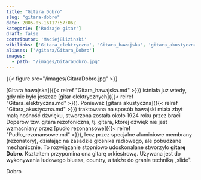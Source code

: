 ```yaml
---
title: "Gitara Dobro"
slug: "gitara-dobro"
date: 2005-05-16T17:57:06Z
kategorie: ['Rodzaje gitar']
draft: false
contributor: 'MaciejBlizinski'
wikilinks: ['Gitara_elektryczna', 'Gitara_hawajska', 'gitara_akustyczna', 'grafika:GitaraDobro.jpg', 'pud%C5%82o_rezonansowe']
aliases: ['/gitara/Gitara_Dobro']
images:
  - path: "/images/GitaraDobro.jpg"
---
```

{{< figure src="/images/GitaraDobro.jpg" >}}

[Gitara hawajska]({{< relref "Gitara_hawajska.md" >}}) istniała już wtedy, gdy
nie było jeszcze [gitar elektrycznych]({{< relref "Gitara_elektryczna.md" >}}).
Ponieważ [gitara akustyczna]({{< relref "Gitara_akustyczna.md" >}}) traktowana na
sposób hawajski miała zbyt małą nośność dźwięku, stworzona została około
1924 roku przez braci Doperów tzw. gitara rezofoniczna, tj. gitara,
której dźwięk nie jest wzmacniany przez [pudło
rezonansowe]({{< relref "Pudło_rezonansowe.md" >}}), lecz przez specjalne
aluminiowe membrany (rezonatory), działając na zasadzie głośnika
radiowego, ale pobudzane mechanicznie. To rozwiązanie stopniowo
udoskonalane stworzyło **gitarę Dobro**. Kształtem przypomina ona gitarę
orkiestrową. Używana jest do wykonywania ludowego bluesa, country, a
także do grania techniką „slide".

Dobro<!-- link nie odnosił się do niczego: 'Gitara Dobro' ('content/Gitara_Dobro.md') links to 'kategoria:rodzaje_gitar' ('content/kategoria:rodzaje_gitar.md') and that does not exist -->
